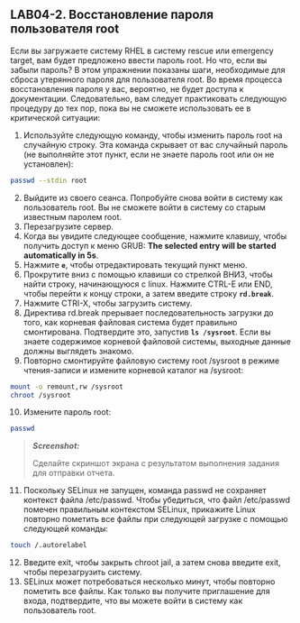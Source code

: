 ## LAB04-2. Восстановление пароля пользователя root

Если вы загружаете систему RHEL  в систему rescue или emergency target, вам будет предложено ввести пароль root. Но что, если вы забыли пароль? В этом упражнении показаны шаги, необходимые для сброса утерянного пароля для пользователя root. Во время процесса восстановления пароля у вас, вероятно, не будет доступа к документации. Следовательно, вам следует практиковать следующую процедуру до тех пор, пока вы не сможете использовать ее в критической ситуации:

1. Используйте следующую команду, чтобы изменить пароль root на случайную строку. Эта команда скрывает от вас случайный пароль (не выполняйте этот пункт, если не знаете пароль root или он не установлен):

```bash
passwd --stdin root
```

2. Выйдите из своего сеанса. Попробуйте снова войти в систему как пользователь root. Вы не сможете войти в систему со старым известным паролем root.
2. Перезагрузите сервер.
3. Когда вы увидите следующее сообщение, нажмите клавишу, чтобы получить доступ к меню GRUB:
**The selected entry will be started automatically in 5s**.
5. Нажмите **```e```**, чтобы отредактировать текущий пункт меню.
6. Прокрутите вниз с помощью клавиши со стрелкой ВНИЗ, чтобы найти строку, начинающуюся с linux. Нажмите CTRL-E или END, чтобы перейти к концу строки, а затем введите строку **```rd.break```**.
7. Нажмите CTRI-X, чтобы загрузить систему.
8. Директива rd.break прерывает последовательность загрузки до того, как корневая файловая система будет правильно смонтирована. Подтвердите это, запустив **```ls /sysroot```**. Если вы знаете содержимое корневой файловой системы, выходные данные должны выглядеть знакомо.
9. Повторно смонтируйте файловую систему root /sysroot в режиме чтения-записи и измените корневой каталог на /sysroot:

```bash
mount -o remount,rw /sysroot
chroot /sysroot
```

10. Измените пароль root:

```bash
passwd
```

>***Screenshot:***
>
>Cделайте скриншот экрана c результатом выполнения задания для отправки отчета.

11. Поскольку SELinux не запущен, команда passwd не сохраняет контекст файла /etc/passwd. Чтобы убедиться, что файл /etc/passwd помечен правильным контекстом SELinux, прикажите Linux повторно пометить все файлы при следующей загрузке с помощью следующей команды:

```bash
touch /.autorelabel
```

12. Введите exit, чтобы закрыть chroot jail, а затем снова введите exit, чтобы перезагрузить систему.
13. SELinux может потребоваться несколько минут, чтобы повторно пометить все файлы. Как только вы получите приглашение для входа, подтвердите, что вы можете войти в систему как пользователь root.

